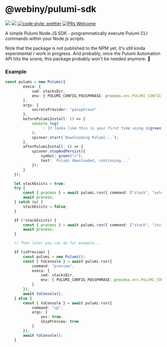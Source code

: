 # @webiny/pulumi-sdk
[![](https://img.shields.io/npm/dw/@webiny/pulumi-sdk.svg)](https://www.npmjs.com/package/@webiny/pulumi-sdk) 
[![](https://img.shields.io/npm/v/@webiny/pulumi-sdk.svg)](https://www.npmjs.com/package/@webiny/pulumi-sdk)
[![code style: prettier](https://img.shields.io/badge/code_style-prettier-ff69b4.svg?style=flat-square)](https://github.com/prettier/prettier)
[![PRs Welcome](https://img.shields.io/badge/PRs-welcome-brightgreen.svg?style=flat-square)](http://makeapullrequest.com)

A simple Pulumi Node.JS SDK - programmatically execute Pulumi CLI commands within your Node.js scripts.
  
Note that the package is not published to the NPM yet, it's still kinda experimental / work in progress. And probably, once the Pulumi Automation API hits the scene, this package probably won't be needed anymore. 🤞

### Example

```ts
const pulumi = new Pulumi({
        execa: {
            cwd: stacksDir,
            env: { PULUMI_CONFIG_PASSPHRASE: process.env.PULUMI_CONFIG_PASSPHRASE }
        },
        args: {
            secretsProvider: "passphrase"
        },
        beforePulumiInstall: () => {
            console.log(
                `💡 It looks like this is your first time using ${green("@webiny/pulumi-sdk")}.`
            );
            spinner.start(`Downloading Pulumi...`);
        },
        afterPulumiInstall: () => {
            spinner.stopAndPersist({
                symbol: green("✔"),
                text: `Pulumi downloaded, continuing...`
            });
        }
    });

    let stackExists = true;
    try {
        const { process } = await pulumi.run({ command: ["stack", "select", env] });
        await process;
    } catch (e) {
        stackExists = false;
    }

    if (!stackExists) {
        const { process } = await pulumi.run({ command: ["stack", "init", env] });
        await process;
    }

    // Then later you can do for example...

    if (isPreview) {
        const pulumi = new Pulumi();
        const { toConsole } = await pulumi.run({
            command: "preview",
            execa: {
                cwd: stacksDir,
                env: { PULUMI_CONFIG_PASSPHRASE: process.env.PULUMI_CONFIG_PASSPHRASE }
            }
        });
        await toConsole();
    } else {
        const { toConsole } = await pulumi.run({
            command: "up",
            args: {
                yes: true,
                skipPreview: true
            }
        });
        await toConsole();
    }
```

